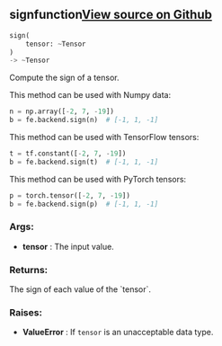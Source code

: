 ## sign<span class="tag">function</span><a class="sourcelink" href=https://github.com/fastestimator/fastestimator/blob/r1.0/fastestimator/backend/sign.py/#L24-L61>View source on Github</a>
```python
sign(
	tensor: ~Tensor
)
-> ~Tensor
```
Compute the sign of a tensor.

This method can be used with Numpy data:
```python
n = np.array([-2, 7, -19])
b = fe.backend.sign(n)  # [-1, 1, -1]
```

This method can be used with TensorFlow tensors:
```python
t = tf.constant([-2, 7, -19])
b = fe.backend.sign(t)  # [-1, 1, -1]
```

This method can be used with PyTorch tensors:
```python
p = torch.tensor([-2, 7, -19])
b = fe.backend.sign(p)  # [-1, 1, -1]
```


<h3>Args:</h3>

* **tensor** :  The input value.

<h3>Returns:</h3>
    The sign of each value of the `tensor`.

<h3>Raises:</h3>

* **ValueError** :  If `tensor` is an unacceptable data type.


